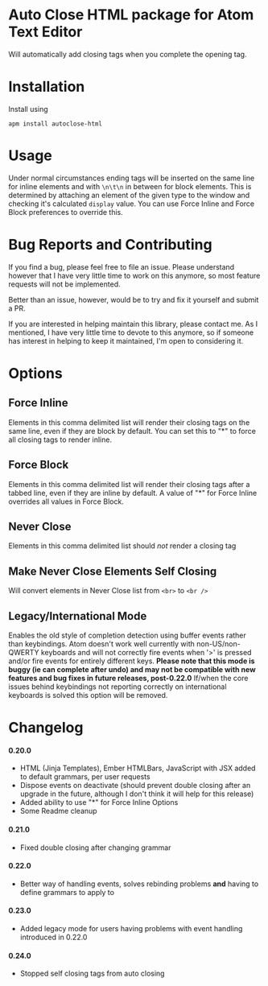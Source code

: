 # Auto Close HTML package for Atom Text Editor

Will automatically add closing tags when you complete the opening tag.

# Installation

Install using

`apm install autoclose-html`

# Usage

Under normal circumstances ending tags will be inserted on the same line for inline elements and with `\n\t\n` in between for block elements. This is determined by attaching an element of the given type to the window and checking it's calculated `display` value.
You can use Force Inline and Force Block preferences to override this.

# Bug Reports and Contributing

If you find a bug, please feel free to file an issue. Please understand however that I have very little time to work on this anymore, so most feature requests will not be implemented.

Better than an issue, however, would be to try and fix it yourself and submit a PR.

If you are interested in helping maintain this library, please contact me. As I mentioned, I have very little time to devote to this anymore, so if someone has interest in helping to keep it maintained, I'm open to considering it.


# Options

## Force Inline

Elements in this comma delimited list will render their closing tags on the same line, even if they are block by default. You can set this to "*" to force all closing tags to render inline.

## Force Block

Elements in this comma delimited list will render their closing tags after a tabbed line, even if they are inline by default. A value of "*" for Force Inline overrides all values in Force Block.

## Never Close

Elements in this comma delimited list should *not* render a closing tag

## Make Never Close Elements Self Closing

Will convert elements in Never Close list from `<br>` to `<br />`

## Legacy/International Mode

Enables the old style of completion detection using buffer events rather than keybindings.
Atom doesn't work well currently with non-US/non-QWERTY keyboards and will not correctly
fire events when '>' is pressed and/or fire events for entirely different keys.  **Please note that
this mode is buggy (ie can complete after undo) and may not be compatible with new
features and bug fixes in future releases, post-0.22.0** If/when the core issues behind
keybindings not reporting correctly on international keyboards is solved this option will
be removed.



# Changelog

#### 0.20.0
- HTML (Jinja Templates), Ember HTMLBars, JavaScript with JSX added to default grammars, per user requests
- Dispose events on deactivate (should prevent double closing after an upgrade in the future, although I don't think it will help for this release)
- Added ability to use "*" for Force Inline Options
- Some Readme cleanup

#### 0.21.0
- Fixed double closing after changing grammar

#### 0.22.0
- Better way of handling events, solves rebinding problems **and** having to define grammars to apply to

#### 0.23.0
- Added legacy mode for users having problems with event handling introduced in 0.22.0

#### 0.24.0
- Stopped self closing tags from auto closing

